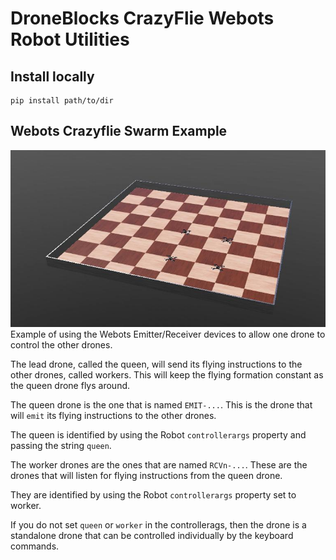# DroneBlocks CrazyFlie Webots Robot Utilities


## Install locally

```shell
pip install path/to/dir
```

## Webots Crazyflie Swarm Example

![world](./docs/media/.crazyflie-emitter.jpg)
Example of using the Webots Emitter/Receiver devices to allow one drone to control the other drones.

The lead drone, called the queen, will send its flying instructions to the other drones, called workers.  This will keep the flying formation constant as the queen drone flys around.

The queen drone is the one that is named `EMIT-...`.  This is the drone that will `emit` its flying instructions to the other drones.

The queen is identified by using the Robot `controllerargs` property and passing the string `queen`.

The worker drones are the ones that are named `RCVn-...`.  These are the drones that will listen for flying instructions from the queen drone.

They are identified by using the Robot `controllerargs` property set to worker.

If you do not set `queen` or `worker` in the controllerags, then the drone is a standalone drone that can be controlled individually by the keyboard commands.
